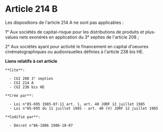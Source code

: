 # Article 214 B

Les dispositions de l'article 214 A ne sont pas applicables :

1° Aux sociétés de capital-risque pour les distributions de produits et plus-values nets exonérés en application du 3°
septies de l'article 208 ;

2° Aux sociétés ayant pour activité le financement en capital d'oeuvres cinématographiques ou audiovisuelles définies à
l'article 238 bis HE.

**Liens relatifs à cet article**

	**Cite**:

	  - CGI 208 3° septies
	  - CGI 214 A
	  - CGI 238 bis HE

	**Créé par**:

	  - Loi n°85-695 1985-07-11 art. 1, art. 40 JORF 12 juillet 1985
	  - Loi n°85-695 du 11 juillet 1985 - art. 40 (V) JORF 12 juillet 1985

	**Codifié par**:

	  - Décret n°86-1086 1986-10-07
